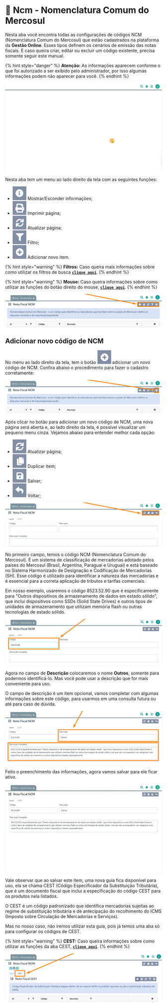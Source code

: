 # 🟰 Ncm - Nomenclatura Comum do Mercosul

Nesta aba você encontra todas as configurações de códigos NCM (Nomenclatura Comum do Mercosul) que estão cadastrados na plataforma da **Gestão Online**. Esses tipos definem os cenários de emissão das notas fiscais. E caso queira criar, editar ou excluir um código existente, precisa somente seguir este manual.

{% hint style="danger" %}
**Atenção:** As informações aparecem conforme o que foi autorizado a ser exibido pelo administrador, por isso algumas informações podem não aparecer para você.
{% endhint %}

![](/erp-v2/assets/funcionalidades/fiscal/aba_ncm.gif)

Nesta aba tem um menu ao lado direito da tela com as seguintes funções:

- <img src="/erp-v2/assets/icon_exibir.png" alt="" data-size="line"> Mostrar/Esconder informações;
- <img src="/erp-v2/assets/icon_imprimir.png" alt="" data-size="line"> Imprimir página;
- <img src="/erp-v2/assets/icon_atualizar.png" alt="" data-size="line"> Atualizar página;
- <img src="/erp-v2/assets/icon_filtro.png" alt="" data-size="line"> Filtro;
- <img src="/erp-v2/assets/icon_add.png" alt="" data-size="line"> Adicionar novo item.

{% hint style="warning" %}
**Filtros:** Caso queira mais informações sobre como utilizar os filtros de busca [**`clique aqui`**](/erp-v2/primeiro_acesso/filtros.md).
{% endhint %}

{% hint style="warning" %}
**Mouse:** Caso queira informações sobre como utilizar as funções do botão direito do mouse, [**`clique aqui`**](https://docs.gestao.plus/erp-v2/primeiro_acesso/atalhos_internos#menu-botao-direito-do-mouse).
{% endhint %}

![](/erp-v2/assets/funcionalidades/fiscal/aba_ncm_menu.png)

## Adicionar novo código de NCM

No menu ao lado direito da tela, tem o botão <img src="/erp-v2/assets/icon_add.png" alt="" data-size="line"> adicionar um novo código de NCM. Confira abaixo o procedimento para fazer o cadastro corretamente:

![](/erp-v2/assets/funcionalidades/fiscal/aba_ncm_add.png)

Após clicar no botão para adicionar um novo código de NCM, uma nova página será aberta e, ao lado direito da tela, é possível visualizar um pequeno menu cinza. Vejamos abaixo para entender melhor cada opção:

- <img src="/erp-v2/assets/icon_atualizar.png" alt="" data-size="line"> Atualizar página;
- <img src="/erp-v2/assets/icon_duplicar.png" alt="" data-size="line"> Duplicar item;
- <img src="/erp-v2/assets/icon_salvar.png" alt="" data-size="line"> Salvar;
- <img src="/erp-v2/assets/icon_voltar.png" alt="" data-size="line"> Voltar;

![](/erp-v2/assets/funcionalidades/fiscal/aba_ncm_add_menu.png)

No primeiro campo, temos o código NCM (Nomenclatura Comum do Mercosul). É um sistema de classificação de mercadorias adotado pelos países do Mercosul (Brasil, Argentina, Paraguai e Uruguai) e está baseado no Sistema Harmonizado de Designação e Codificação de Mercadorias (SH). Esse código é utilizado para identificar a natureza das mercadorias e é essencial para a correta aplicação de tributos e tarifas comerciais.

Em nosso exemplo, usaremos o código 8523.52.90 que é especificamente para "Outros dispositivos de armazenamento de dados em estado sólido", que inclui dispositivos como SSDs (Solid State Drives) e outros tipos de unidades de armazenamento que utilizam memória flash ou outras tecnologias de estado sólido.

![](/erp-v2/assets/funcionalidades/fiscal/aba_ncm_add_campo_codigo.png)

Agora no campo de **Descrição** colocaremos o nome **Outros**, somente para podermos identificá-lo. Mas você pode usar a descrição que for mais conveniente para uso.

O campo de descrição é um item opcional, vamos completar com algumas informações sobre este código, para usarmos em uma consulta futura ou até para caso de dúvida.

![](/erp-v2/assets/funcionalidades/fiscal/aba_ncm_add_campo_descricao_completa.png)

Feito o preenchimento das informações, agora vamos salvar para ele ficar ativo.

![](/erp-v2/assets/funcionalidades/fiscal/aba_ncm_add_salvar.gif)

Vale observar que ao salvar este item, uma nova guia fica disponível para uso, ela se chama CEST (Código Especificador da Substituição Tributária), que é um documento fiscal que inclui a especificação do código CEST para os produtos nela listados.

O CEST é um código padronizado que identifica mercadorias sujeitas ao regime de substituição tributária e de antecipação do recolhimento do ICMS (Imposto sobre Circulação de Mercadorias e Serviços).

Mas no nosso caso, não iremos utilizar esta guia, pois já temos uma aba só para configurar os códigos de CEST.

{% hint style="warning" %}
**CEST:** Caso queira informações sobre como utilizar as funções da aba CEST, [**`clique aqui`**](/erp-v2/funcionalidades/fiscal/cest.md).
{% endhint %}

![](/erp-v2/assets/funcionalidades/fiscal/aba_ncm_add_guia_cest.png)